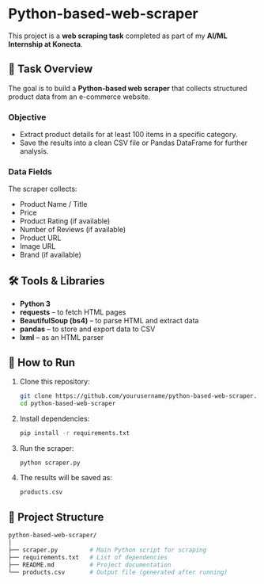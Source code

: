 # Python-based-web-scraper
This project is a **web scraping task** completed as part of my **AI/ML Internship at Konecta**.

## 📌 Task Overview
The goal is to build a **Python-based web scraper** that collects structured product data from an e-commerce website.

### **Objective**
- Extract product details for at least 100 items in a specific category.
- Save the results into a clean CSV file or Pandas DataFrame for further analysis.

### **Data Fields**
The scraper collects:
- Product Name / Title
- Price
- Product Rating (if available)
- Number of Reviews (if available)
- Product URL
- Image URL
- Brand (if available)

## 🛠️ Tools & Libraries
- **Python 3**
- **requests** – to fetch HTML pages
- **BeautifulSoup (bs4)** – to parse HTML and extract data
- **pandas** – to store and export data to CSV
- **lxml** – as an HTML parser

## 🚀 How to Run
1. Clone this repository:
   ```bash
   git clone https://github.com/yourusername/python-based-web-scraper.git
   cd python-based-web-scraper
2. Install dependencies:
   ```bash
   pip install -r requirements.txt
3. Run the scraper:
   ```bash
   python scraper.py
4. The results will be saved as:
    ```bash
   products.csv
## 📂 Project Structure
```bash
python-based-web-scraper/
│
├── scraper.py         # Main Python script for scraping
├── requirements.txt   # List of dependencies
├── README.md          # Project documentation
└── products.csv       # Output file (generated after running)
